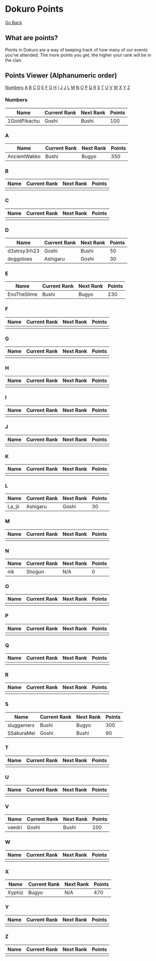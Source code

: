 # Dokuro Points

[Go Back](index.md)

## What are points?

Points in Dokuro are a way of keeping track of how many of our events you've attended. The more points you get, the higher your rank will be in the clan. 

## Points Viewer (Alphanumeric order)

[Numbers](#numbers)
[A](#a)
[B](#b)
[C](#c)
[D](#d)
[E](#e)
[F](#f)
[G](#g)
[H](#h)
[I](#i)
[J](#j)
[J](#k)
[L](#l)
[M](#m)
[N](#n)
[O](#o)
[P](#p)
[Q](#q)
[R](#r)
[S](#s)
[T](#t)
[U](#u)
[V](#v)
[W](#w)
[X](#x)
[Y](#y)
[Z](#z)

### Numbers

| Name | Current Rank | Next Rank | Points |
|-|-|-|-|
| 1GoldPikachu | Goshi | Bushi | 100 |

### A

| Name | Current Rank | Next Rank | Points |
|-|-|-|-|
| AncientWakko | Bushi | Bugyo | 350 |

### B

| Name | Current Rank | Next Rank | Points |
|-|-|-|-|
| | | | |

### C

| Name | Current Rank | Next Rank | Points |
|-|-|-|-|
| | | | |

### D

| Name | Current Rank | Next Rank | Points |
|-|-|-|-|
| d3stroy3rh23 | Goshi | Bushi | 50 |
| doggotoes | Ashigaru | Goshi | 30 |

### E

| Name | Current Rank | Next Rank | Points |
|-|-|-|-|
| EnoTheSlime | Bushi | Bugyo | 230 |

### F

| Name | Current Rank | Next Rank | Points |
|-|-|-|-|
| | | | |

### G

| Name | Current Rank | Next Rank | Points |
|-|-|-|-|
| | | | |

### H

| Name | Current Rank | Next Rank | Points |
|-|-|-|-|
| | | | |

### I

| Name | Current Rank | Next Rank | Points |
|-|-|-|-|
| | | | |

### J

| Name | Current Rank | Next Rank | Points |
|-|-|-|-|
| | | | |

### K

| Name | Current Rank | Next Rank | Points |
|-|-|-|-|
| | | | |

### L

| Name | Current Rank | Next Rank | Points |
|-|-|-|-|
| La_jii | Ashigaru | Goshi | 30 |

### M

| Name | Current Rank | Next Rank | Points |
|-|-|-|-|
| | | | |

### N

| Name | Current Rank | Next Rank | Points |
|-|-|-|-|
| nik | Shogun | N/A | 0 |

### O

| Name | Current Rank | Next Rank | Points |
|-|-|-|-|
| | | | |

### P

| Name | Current Rank | Next Rank | Points |
|-|-|-|-|
| | | | |

### Q

| Name | Current Rank | Next Rank | Points |
|-|-|-|-|
| | | | |

### R

| Name | Current Rank | Next Rank | Points |
|-|-|-|-|
| | | | |

### S

| Name | Current Rank | Next Rank | Points |
|-|-|-|-|
| sluggamers | Bushi | Bugyo | 300 |
| SSakuraMei | Goshi | Bushi | 90 |

### T

| Name | Current Rank | Next Rank | Points |
|-|-|-|-|
| | | | |

### U

| Name | Current Rank | Next Rank | Points |
|-|-|-|-|
| | | | |

### V

| Name | Current Rank | Next Rank | Points |
|-|-|-|-|
| vaedri | Goshi | Bushi | 100 |

### W

| Name | Current Rank | Next Rank | Points |
|-|-|-|-|
| | | | |

### X

| Name | Current Rank | Next Rank | Points |
|-|-|-|-|
| Xyphiz | Bugyo | N/A | 470

### Y

| Name | Current Rank | Next Rank | Points |
|-|-|-|-|
| | | | |

### Z

| Name | Current Rank | Next Rank | Points |
|-|-|-|-|
| | | | |

